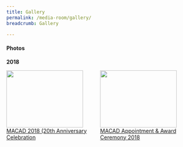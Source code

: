 ```yaml
---
title: Gallery
permalink: /media-room/gallery/
breadcrumb: Gallery

---
```



#### Photos

<style>
.row {
  display: flex;
}

.row .column img {
  width: 200px;
  height: 150px;
}
</style>


**2018**
<div class="row">
  <div class="column">
  <a href="/media-room/macad-appointment-award-ceremony/"><img src="/images/MACAD2018-97.jpg"><br>
  MACAD 2018 (20th Anniversary Celebration</a>
  </div>

  <div class="column">
   <a href="#"><img src="/images/P2M-Mediator-Appointment-Ceremony-P2-333.jpg"><br>
   MACAD Appointment & Award Ceremony 2018</a>
  </div>
</div>